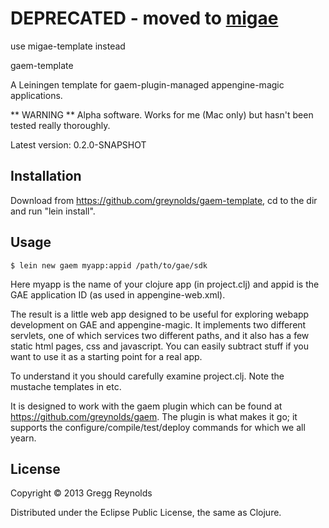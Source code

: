 # DEPRECATED - moved to [migae](https://github.com/migae)

use migae-template instead

gaem-template

A Leiningen template for gaem-plugin-managed appengine-magic applications.

** WARNING ** Alpha software.  Works for me (Mac only) but hasn't been
   tested really thoroughly.

   Latest version:  0.2.0-SNAPSHOT

## Installation

Download from https://github.com/greynolds/gaem-template, cd to the dir and run "lein install".

## Usage

    $ lein new gaem myapp:appid /path/to/gae/sdk

Here myapp is the name of your clojure app (in project.clj) and appid is the GAE application ID (as used in appengine-web.xml).

The result is a little web app designed to be useful for exploring
webapp development on GAE and appengine-magic.  It implements two
different servlets, one of which services two different paths, and it
also has a few static html pages, css and javascript.  You can easily
subtract stuff if you want to use it as a starting point for a real
app.

To understand it you should carefully examine project.clj.  Note the
mustache templates in etc.

It is designed to work with the gaem plugin which can be found at
https://github.com/greynolds/gaem.  The plugin is what makes it go; it
supports the configure/compile/test/deploy commands for which we all
yearn.

## License

Copyright © 2013 Gregg Reynolds

Distributed under the Eclipse Public License, the same as Clojure.
